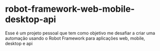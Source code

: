 # robot-framework-web-mobile-desktop-api
Esse é um projeto pessoal que tem como objetivo me desafiar a criar uma automação usando o Robot Framework para aplicações web, mobile, desktop e api
